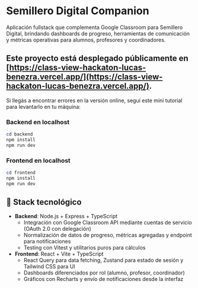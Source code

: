 # Semillero Digital Companion

Aplicación fullstack que complementa Google Classroom para Semillero Digital, brindando dashboards de progreso, herramientas de comunicación y métricas operativas para alumnos, profesores y coordinadores.

## Este proyecto está desplegado públicamente en [https://class-view-hackaton-lucas-benezra.vercel.app/](https://class-view-hackaton-lucas-benezra.vercel.app/).

Si llegás a encontrar errores en la versión online, seguí este mini tutorial para levantarlo en tu máquina:

### Backend en localhost

```powershell
cd backend
npm install
npm run dev
```

### Frontend en localhost

```powershell
cd frontend
npm install
npm run dev
```

## 🚀 Stack tecnológico

- **Backend**: Node.js + Express + TypeScript
  - Integración con Google Classroom API mediante cuentas de servicio (OAuth 2.0 con delegación)
  - Normalización de datos de progreso, métricas agregadas y endpoint para notificaciones
  - Testing con Vitest y utilitarios puros para cálculos
- **Frontend**: React + Vite + TypeScript
  - React Query para data fetching, Zustand para estado de sesión y Tailwind CSS para UI
  - Dashboards diferenciados por rol (alumno, profesor, coordinador)
  - Gráficos con Recharts y envío de notificaciones desde la interfaz